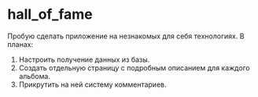 hall_of_fame
============
Пробую сделать приложение на незнакомых для себя технологиях. В планах:
1. Настроить получение данных из базы.
2. Создать отдельную страницу с подробным описанием для каждого альбома.
3. Прикрутить на ней систему комментариев.
